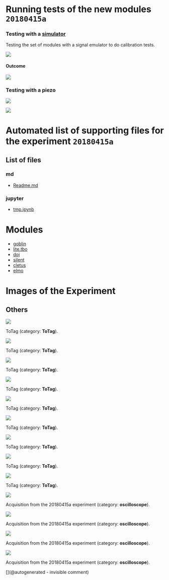 # Running tests of the new modules `20180415a`

### Testing with a [simulator](/silent/)
 
Testing the set of modules with a signal emulator to do calibration tests. 

![](/include/20180415a/images/20180415_104641.jpg)

#### Outcome

![](/include/20180415a/Pulse20us.png)

### Testing with a piezo

![](/include/20180415a/images/20180415_105319.jpg)

![](/include/20180415a/piezo.png)





# Automated list of supporting files for the __experiment `20180415a`__

## List of files

### md

* [Readme.md](/include/20180415a/Readme.md)


### jupyter

* [tmp.ipynb](/tmp.ipynb)





# Modules

* [goblin](/goblin/)
* [lite.tbo](/lite.tbo/)
* [doj](/doj/)
* [silent](/silent/)
* [cletus](/retired/cletus/)
* [elmo](/elmo/)




# Images of the Experiment

## Others

![](/include/20180415a/images/20180415_105439.jpg)

ToTag (category: __ToTag__).

![](/include/20180415a/images/20180415_104641.jpg)

ToTag (category: __ToTag__).

![](/include/20180415a/images/20180415_105434.jpg)

ToTag (category: __ToTag__).

![](/include/20180415a/images/20180415_105422.jpg)

ToTag (category: __ToTag__).

![](/include/20180415a/images/solder_issue/20180415_110204.jpg)

ToTag (category: __ToTag__).

![](/include/20180415a/images/solder_issue/20180415_110157.jpg)

ToTag (category: __ToTag__).

![](/include/20180415a/images/solder_issue/20180415_105955.jpg)

ToTag (category: __ToTag__).

![](/include/20180415a/images/solder_issue/20180415_105937.jpg)

ToTag (category: __ToTag__).

![](/elmo/images/20180414_224236.jpg)

ToTag (category: __ToTag__).

![](/include/20180415a/Pulse10us.png)

Acquisition from the 20180415a experiment (category: __oscilloscope__).

![](/include/20180415a/piezo.png)

Acquisition from the 20180415a experiment (category: __oscilloscope__).

![](/include/20180415a/Pulse20us.png)

Acquisition from the 20180415a experiment (category: __oscilloscope__).

![](/include/20180415a/piezo2.png)

Acquisition from the 20180415a experiment (category: __oscilloscope__).










[](@autogenerated - invisible comment)